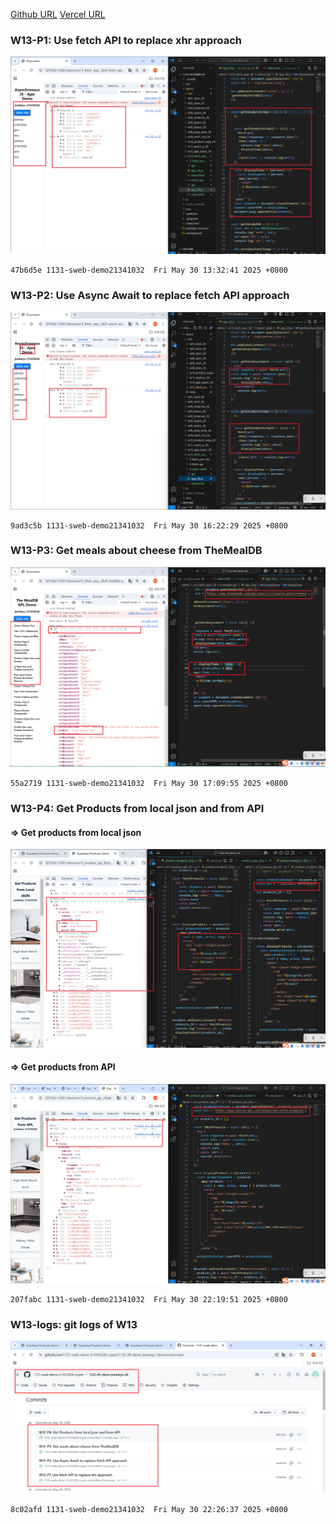 [Github URL](https://github.com/1131-sweb-demo-213410326-crypto/1132-2N-demo-26)
[Vercel URL](https://1132-2-n-demo-26.vercel.app/#)
### W13-P1: Use fetch API to replace xhr approach
 
![](w13-p1.png)
 
```
47b6d5e 1131-sweb-demo21341032  Fri May 30 13:32:41 2025 +0800   
```
### W13-P2: Use Async Await to replace fetch API approach
 
![](w13-p2.png)
 
```
9ad3c5b 1131-sweb-demo21341032  Fri May 30 16:22:29 2025 +0800
```
### W13-P3: Get meals about cheese from TheMealDB
 
![](w13-p3.png)
 
```
55a2719 1131-sweb-demo21341032  Fri May 30 17:09:55 2025 +0800
```
### W13-P4: Get Products from local json and from API
 
#### => Get products from local json
 
![](w13-p4-1.png)
 
#### => Get products from API
 
![](w13-p4-2.png)
 
```
207fabc 1131-sweb-demo21341032  Fri May 30 22:19:51 2025 +0800 
```
### W13-logs: git logs of W13
![](w13-logs.png)
 
 ```
 8c02afd 1131-sweb-demo21341032  Fri May 30 22:26:37 2025 +0800 
 ```